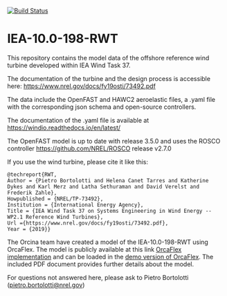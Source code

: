 [![Build Status](https://app.travis-ci.com/IEAWindTask37/IEA-10.0-198-RWT.svg?branch=master)](https://travis-ci.com/IEAWindTask37/IEA-10.0-198-RWT)

# IEA-10.0-198-RWT
This repository contains the model data of the offshore reference wind turbine developed within IEA Wind Task 37. 

The documentation of the turbine and the design process is accessible here: https://www.nrel.gov/docs/fy19osti/73492.pdf

The data include the OpenFAST and HAWC2 aeroelastic files, a .yaml file with the corresponding json schema and open-source controllers.

The documentation of the .yaml file is available at https://windio.readthedocs.io/en/latest/

The OpenFAST model is up to date with release 3.5.0 and uses the ROSCO controller https://github.com/NREL/ROSCO release v2.7.0

If you use the wind turbine, please cite it like this:

	@techreport{RWT,
	Author = {Pietro Bortolotti and Helena Canet Tarres and Katherine Dykes and Karl Merz and Latha Sethuraman and David Verelst and Frederik Zahle},
	Howpublished = {NREL/TP-73492},
	Institution = {International Energy Agency},
	Title = {IEA Wind Task 37 on Systems Engineering in Wind Energy -- WP2.1 Reference Wind Turbines},
    Url ={https://www.nrel.gov/docs/fy19osti/73492.pdf},
	Year = {2019}}

The Orcina team have created a model of the IEA-10.0-198-RWT using OrcaFlex. The model is publicly available at this link [OrcaFlex implementation](https://www.orcina.com/resources/examples/?key=k) and can be loaded in the [demo version of OrcaFlex](https://www.orcina.com/orcaflex/demo/). The included PDF document provides further details about the model.

For questions not answered here, please ask to Pietro Bortolotti (pietro.bortolotti@nrel.gov)